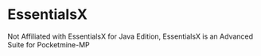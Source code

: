 # EssentialsX
Not Affiliated with EssentialsX for Java Edition, EssentialsX is an Advanced Suite for Pocketmine-MP 
